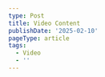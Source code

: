```yaml
---
type: Post
title: Video Content
publishDate: '2025-02-10'
pageType: article
tags:
  - Video
  - ''
---
```

